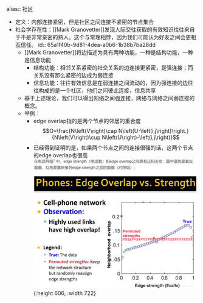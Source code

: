 alias:: 社区

- 定义：内部连接紧密，但是社区之间连接不紧密的节点集合
- 社会学存在性：[[Mark Granovetter]]发现人际交往获取的有效知识往往来自于不是非常亲密的熟人。这个与常理相悖，因为我们可能认为好友之间会更相互信任。
  id:: 65a1f40b-9d81-4dea-a0b6-1b38b7ba28dd
	- [[Mark Granovetter]]将边描述为具有两种功能，一种是结构功能，一种是信息功能
		- 结构功能：相邻关系紧密的社交关系的边连接更紧密，是强连接；而关系没有那么紧密的边成为弱连接
		- 信息功能：往往有效信息是在弱连接之间流动的，因为强连接的边往往构成的是一个社区，他们之间彼此连接，信息共享
	- 基于上述理论，我们可以得出网络之间强连接，网络与网络之间弱连接的概念。
	- 举例：
		- edge overlap指的是两个节点的邻居的重合度
		  $$O=\frac{N\left(V\right)\cap N\left(U-\left(i,j\right)\right.}{N\left(V\right)\cup N\left(U\right)-\left(i,j\right)}$$
		- 已经得到证明的是，如果两个节点之间的连接很强的话，这两个节点的edge overlap也很高
		  ![image.png](../assets/image_1705113579656_0.png){:height 606, :width 722}